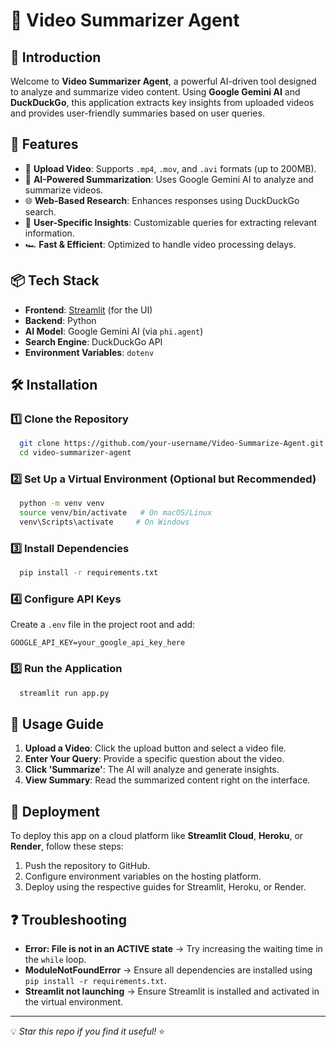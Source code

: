# 🎥 Video Summarizer Agent

## 🚀 Introduction
Welcome to **Video Summarizer Agent**, a powerful AI-driven tool designed to analyze and summarize video content. Using **Google Gemini AI** and **DuckDuckGo**, this application extracts key insights from uploaded videos and provides user-friendly summaries based on user queries.

## 🌟 Features
- 📂 **Upload Video**: Supports `.mp4`, `.mov`, and `.avi` formats (up to 200MB).
- 🧠 **AI-Powered Summarization**: Uses Google Gemini AI to analyze and summarize videos.
- 🌐 **Web-Based Research**: Enhances responses using DuckDuckGo search.
- 🎯 **User-Specific Insights**: Customizable queries for extracting relevant information.
- 🏎️ **Fast & Efficient**: Optimized to handle video processing delays.

## 📦 Tech Stack
- **Frontend**: [Streamlit](https://streamlit.io/) (for the UI)
- **Backend**: Python
- **AI Model**: Google Gemini AI (via `phi.agent`)
- **Search Engine**: DuckDuckGo API
- **Environment Variables**: `dotenv`

## 🛠 Installation

### 1️⃣ Clone the Repository
```bash
  git clone https://github.com/your-username/Video-Summarize-Agent.git
  cd video-summarizer-agent
```

### 2️⃣ Set Up a Virtual Environment (Optional but Recommended)
```bash
  python -m venv venv
  source venv/bin/activate   # On macOS/Linux
  venv\Scripts\activate     # On Windows
```

### 3️⃣ Install Dependencies
```bash
  pip install -r requirements.txt
```

### 4️⃣ Configure API Keys
Create a `.env` file in the project root and add:
```
GOOGLE_API_KEY=your_google_api_key_here
```

### 5️⃣ Run the Application
```bash
  streamlit run app.py
```

## 🎯 Usage Guide
1. **Upload a Video**: Click the upload button and select a video file.
2. **Enter Your Query**: Provide a specific question about the video.
3. **Click 'Summarize'**: The AI will analyze and generate insights.
4. **View Summary**: Read the summarized content right on the interface.

## 🚀 Deployment
To deploy this app on a cloud platform like **Streamlit Cloud**, **Heroku**, or **Render**, follow these steps:
1. Push the repository to GitHub.
2. Configure environment variables on the hosting platform.
3. Deploy using the respective guides for Streamlit, Heroku, or Render.

## ❓ Troubleshooting
- **Error: File is not in an ACTIVE state** → Try increasing the waiting time in the `while` loop.
- **ModuleNotFoundError** → Ensure all dependencies are installed using `pip install -r requirements.txt`.
- **Streamlit not launching** → Ensure Streamlit is installed and activated in the virtual environment.

---
💡 *Star this repo if you find it useful!* ⭐

